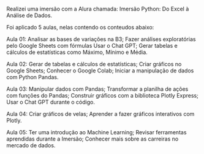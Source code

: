 Realizei uma imersão com a Alura chamada: Imersão Python: Do Excel à Análise de Dados.

Foi aplicado 5 aulas, nelas contendo os conteudos abaixo:

Aula 01:
    Analisar as bases de variações na B3;
    Fazer análises exploratórias pelo Google Sheets com fórmulas
    Usar o Chat GPT;
    Gerar tabelas e cálculos de estatísticas como Máximo, Mínimo e Média.

Aula 02:
    Gerar de tabelas e cálculos de estatísticas;
    Criar gráficos no Google Sheets;
    Conhecer o Google Colab;
    Iniciar a manipulação de dados com Python Pandas.
    
Aula 03:
    Manipular dados com Pandas;
    Transformar a planilha de ações com funções do Pandas;
    Construir gráficos com a biblioteca Plotly Express;
    Usar o Chat GPT durante o código.
    
Aula 04:
    Criar gráficos de velas;
    Aprender a fazer gráficos interativos com Plotly.
    
Aula 05:
    Ter uma introdução ao Machine Learning;
    Revisar ferramentas aprendidas durante a Imersão;
    Conhecer mais sobre as carreiras no mercado de dados.
